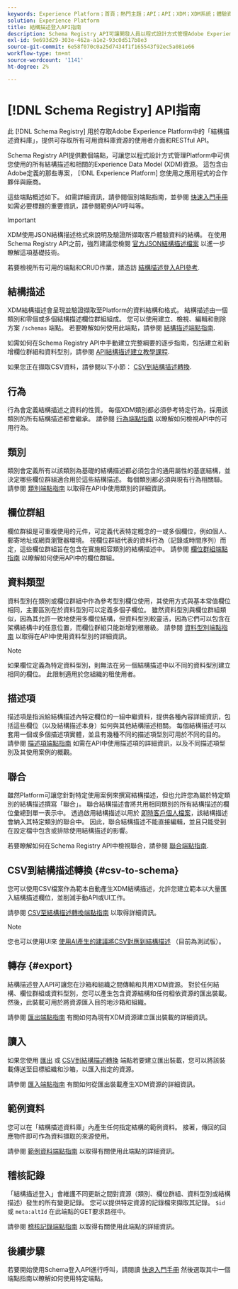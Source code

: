 ```yaml
---
keywords: Experience Platform；首頁；熱門主題；API；API；XDM；XDM系統；體驗資料模型；體驗資料模型；體驗資料模型；資料模型；資料模型；結構描述登入；Schema登入；
solution: Experience Platform
title: 結構描述登入API指南
description: Schema Registry API可讓開發人員以程式設計方式管理Adobe Experience Platform中的所有結構描述和相關的Experience Data Model (XDM)資源。 請遵循本指南以了解如何使用 API 執行關鍵作業。
exl-id: 9e693d29-303e-462a-a1e2-93c0d517b8e3
source-git-commit: 6e58f070c0a25d7434f1f165543f92ec5a081e66
workflow-type: tm+mt
source-wordcount: '1141'
ht-degree: 2%

---
```


# [!DNL Schema Registry] API指南

此 [!DNL Schema Registry] 用於存取Adobe Experience Platform中的「結構描述資料庫」，提供可存取所有可用資料庫資源的使用者介面和RESTful API。

Schema Registry API提供數個端點，可讓您以程式設計方式管理Platform中可供您使用的所有結構描述和相關的Experience Data Model (XDM)資源。 這包含由Adobe定義的那些專案， [!DNL Experience Platform] 您使用之應用程式的合作夥伴與廠商。

這些端點概述如下。 如需詳細資訊，請參閱個別端點指南，並參閱 [快速入門手冊](./getting-started.md) 如需必要標題的重要資訊，請參閱範例API呼叫等。

>[!IMPORTANT]
>
>XDM使用JSON結構描述格式來說明及驗證所擷取客戶體驗資料的結構。 在使用Schema Registry API之前，強烈建議您檢閱 [官方JSON結構描述檔案](https://json-schema.org/) 以進一步瞭解這項基礎技術。

若要檢視所有可用的端點和CRUD作業，請造訪 [結構描述登入API參考](https://www.adobe.io/experience-platform-apis/references/schema-registry/).

## 結構描述

XDM結構描述會呈現並驗證擷取至Platform的資料結構和格式。 結構描述由一個類別和零個或多個結構描述欄位群組組成。 您可以使用建立、檢視、編輯和刪除方案 `/schemas` 端點。 若要瞭解如何使用此端點，請參閱 [結構描述端點指南](./schemas.md).

如需如何在Schema Registry API中手動建立完整綱要的逐步指南，包括建立和新增欄位群組和資料型別，請參閱 [API結構描述建立教學課程](../tutorials/create-schema-api.md).

如果您正在擷取CSV資料，請參閱以下小節： [CSV到結構描述轉換](#csv-to-schema).

## 行為

行為會定義結構描述之資料的性質。 每個XDM類別都必須參考特定行為，採用該類別的所有結構描述都會繼承。 請參閱 [行為端點指南](./behaviors.md) 以瞭解如何檢視API中的可用行為。

## 類別

類別會定義所有以該類別為基礎的結構描述都必須包含的通用屬性的基底結構，並決定哪些欄位群組適合用於這些結構描述。 每個類別都必須與現有行為相關聯。 請參閱 [類別端點指南](./classes.md) 以取得在API中使用類別的詳細資訊。

## 欄位群組

欄位群組是可重複使用的元件，可定義代表特定概念的一或多個欄位，例如個人、郵寄地址或網頁瀏覽器環境。 視欄位群組代表的資料行為（記錄或時間序列）而定，這些欄位群組旨在包含在實施相容類別的結構描述中。 請參閱 [欄位群組端點指南](./field-groups.md) 以瞭解如何使用API中的欄位群組。

## 資料類型

資料型別在類別或欄位群組中作為參考型別欄位使用，其使用方式與基本常值欄位相同，主要區別在於資料型別可以定義多個子欄位。 雖然資料型別與欄位群組類似，因為其允許一致地使用多欄位結構，但資料型別較靈活，因為它們可以包含在架構結構中的任意位置，而欄位群組只能新增到根層級。 請參閱 [資料型別端點指南](./data-types.md) 以取得在API中使用資料型別的詳細資訊。

>[!NOTE]
>
>如果欄位定義為特定資料型別，則無法在另一個結構描述中以不同的資料型別建立相同的欄位。 此限制適用於您組織的租使用者。

## 描述項

描述項是指派給結構描述內特定欄位的一組中繼資料，提供各種內容詳細資訊，包括這些欄位（以及結構描述本身）如何與其他結構描述相關。 每個結構描述可以套用一個或多個描述項實體，並且有幾種不同的描述項型別可用於不同的目的。 請參閱 [描述項端點指南](./descriptors.md) 如需在API中使用描述項的詳細資訊，以及不同描述項型別及其使用案例的概觀。

## 聯合

雖然Platform可讓您針對特定使用案例來撰寫結構描述，但也允許您為屬於特定類別的結構描述撰寫「聯合」。 聯合結構描述會將共用相同類別的所有結構描述的欄位彙總到單一表示中。 透過啟用結構描述以用於 [即時客戶個人檔案](../../profile/home.md)，該結構描述會納入其特定類別的聯合中。 因此，聯合結構描述不能直接編輯，並且只能受到在設定檔中包含或排除使用結構描述的影響。

若要瞭解如何在Schema Registry API中檢視聯合，請參閱 [聯合端點指南](./unions.md).

## CSV到結構描述轉換 {#csv-to-schema}

您可以使用CSV檔案作為範本自動產生XDM結構描述，允許您建立範本以大量匯入結構描述欄位，並削減手動API或UI工作。

請參閱 [CSV至結構描述轉換端點指南](./export.md) 以取得詳細資訊。

>[!NOTE]
>
>您也可以使用UI來 [使用AI產生的建議將CSV對應到結構描述](../../ingestion/tutorials/map-csv/recommendations.md) （目前為測試版）。

## 轉存 {#export}

結構描述登入API可讓您在沙箱和組織之間傳輸和共用XDM資源。 對於任何結構、欄位群組或資料型別，您可以產生包含資源結構和任何相依資源的匯出裝載。 然後，此裝載可用於將資源匯入目的地沙箱和組織。

請參閱 [匯出端點指南](./export.md) 有關如何為現有XDM資源建立匯出裝載的詳細資訊。

## 讀入

如果您使用 [匯出](#export) 或 [CSV到結構描述轉換](./import.md) 端點若要建立匯出裝載，您可以將該裝載傳送至目標組織和沙箱，以匯入指定的資源。

請參閱 [匯入端點指南](./export.md) 有關如何從匯出裝載產生XDM資源的詳細資訊。

## 範例資料

您可以在「結構描述資料庫」內產生任何指定結構的範例資料。 接著，傳回的回應物件即可作為資料擷取的來源使用。

請參閱 [範例資料端點指南](./sample-data.md) 以取得有關使用此端點的詳細資訊。

## 稽核記錄

「結構描述登入」會維護不同更新之間對資源（類別、欄位群組、資料型別或結構描述）發生的所有變更記錄。 您可以提供特定資源的記錄檔來擷取其記錄。 `$id` 或 `meta:altId` 在此端點的GET要求路徑中。

請參閱 [稽核記錄端點指南](./audit-log.md) 以取得有關使用此端點的詳細資訊。

## 後續步驟

若要開始使用Schema登入API進行呼叫，請閱讀 [快速入門手冊](./getting-started.md) 然後選取其中一個端點指南以瞭解如何使用特定端點。
